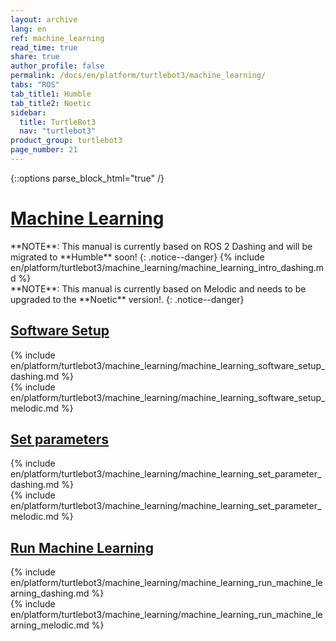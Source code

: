 ```yaml
---
layout: archive
lang: en
ref: machine_learning
read_time: true
share: true
author_profile: false
permalink: /docs/en/platform/turtlebot3/machine_learning/
tabs: "ROS"
tab_title1: Humble
tab_title2: Noetic
sidebar:
  title: TurtleBot3
  nav: "turtlebot3"
product_group: turtlebot3
page_number: 21
---
```


<style>body {counter-reset: h1 8 !important;}</style>

{::options parse_block_html="true" /}

# [Machine Learning](#machine-learning)

<section data-id="{{ page.tab_title1 }}" class="tab_contents">
**NOTE**: This manual is currently based on ROS 2 Dashing and will be migrated to **Humble** soon! 
{: .notice--danger}
{% include en/platform/turtlebot3/machine_learning/machine_learning_intro_dashing.md %}
</section> 

<section data-id="{{ page.tab_title2 }}" class="tab_contents">
**NOTE**: This manual is currently based on Melodic and needs to be upgraded to the **Noetic** version!. 
{: .notice--danger}
</section> 

## [Software Setup](#software-setup)

<section data-id="{{ page.tab_title1 }}" class="tab_contents">
{% include en/platform/turtlebot3/machine_learning/machine_learning_software_setup_dashing.md %}
</section>

<section data-id="{{ page.tab_title2 }}" class="tab_contents">
{% include en/platform/turtlebot3/machine_learning/machine_learning_software_setup_melodic.md %}
</section>

## [Set parameters](#set-parameters)

<section data-id="{{ page.tab_title1 }}" class="tab_contents">
{% include en/platform/turtlebot3/machine_learning/machine_learning_set_parameter_dashing.md %}
</section>

<section data-id="{{ page.tab_title2 }}" class="tab_contents">
{% include en/platform/turtlebot3/machine_learning/machine_learning_set_parameter_melodic.md %}
</section>

## [Run Machine Learning](#run-machine-learning)

<section data-id="{{ page.tab_title1 }}" class="tab_contents">
{% include en/platform/turtlebot3/machine_learning/machine_learning_run_machine_learning_dashing.md %}
</section>

<section data-id="{{ page.tab_title2 }}" class="tab_contents">
{% include en/platform/turtlebot3/machine_learning/machine_learning_run_machine_learning_melodic.md %}
</section>
